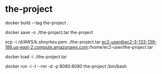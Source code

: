 # the-project

docker build --tag the-project .

docker save -o ./the-project.tar the-project

scp -i /d/AWS/k.shnyrkov.pem ./the-project.tar ec2-user@ec2-3-133-139-186.us-east-2.compute.amazonaws.com:/home/ec2-user/the-project.tar

docker load -i ./the-project.tar

docker run -i -t --rm -d -p 8080:8080 the-project /bin/bash

